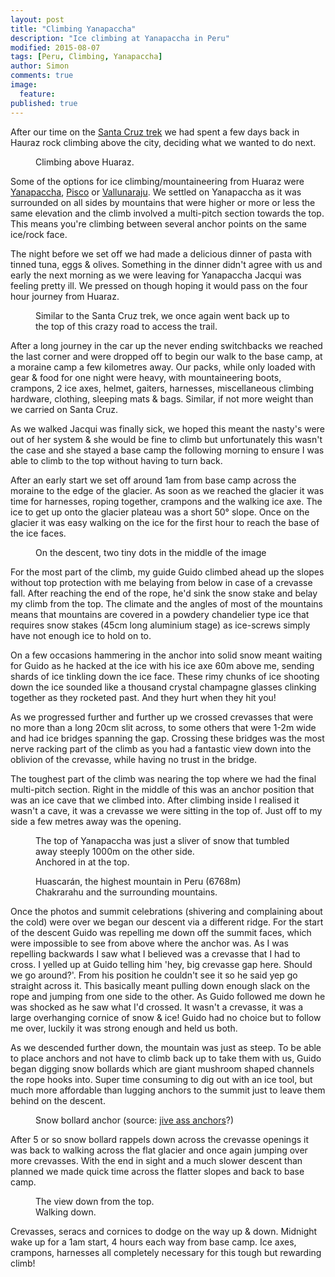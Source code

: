 ```yaml
---
layout: post
title: "Climbing Yanapaccha"
description: "Ice climbing at Yanapaccha in Peru"
modified: 2015-08-07
tags: [Peru, Climbing, Yanapaccha]
author: Simon
comments: true
image:
  feature: 
published: true
---
```


After our time on the [Santa Cruz trek](https://ayearlessordinary.com/santa-cruz/) we had spent a few days back in Hauraz rock climbing above the city, deciding what we wanted to do next.

<figure>
	<a href="../images/IMG_3899.jpg"><img src="../images/th/IMG_3899.jpg" alt=""></a>
<figcaption>Climbing above Huaraz.</figcaption>
</figure>


Some of the options for ice climbing/mountaineering from Huaraz were [Yanapaccha](http://www.summitpost.org/yanapaccha/222587), [Pisco](http://www.summitpost.org/pisco-oeste-western-pisco/150282) or [Vallunaraju](http://www.summitpost.org/vallunaraju/150639). We settled on Yanapaccha as it was surrounded on all sides by mountains that were higher or more or less the same elevation and the climb involved a multi-pitch section towards the top. This means you're climbing between several anchor points on the same ice/rock face.

The night before we set off we had made a delicious dinner of pasta with tinned tuna, eggs & olives. Something in the dinner didn't agree with us and early the next morning as we were leaving for Yanapaccha Jacqui was feeling pretty ill. We pressed on though hoping it would pass on the four hour journey from Huaraz.

<figure>
	<a href="../images/IMG_8425.jpg"><img src="../images/th/IMG_8425.jpg" alt=""></a>
<figcaption>Similar to the Santa Cruz trek, we once again went back up to the top of this crazy road to access the trail.</figcaption>
</figure>

After a long journey in the car up the never ending switchbacks we reached the last corner and were dropped off to begin our walk to the base camp, at a moraine camp a few kilometres away. Our packs, while only loaded with gear & food for one night were heavy, with mountaineering boots, crampons, 2 ice axes, helmet, gaiters, harnesses, miscellaneous climbing hardware, clothing, sleeping mats & bags. Similar, if not more weight than we carried on Santa Cruz. 

As we walked Jacqui was finally sick, we hoped this meant the nasty's were out of her system & she would be fine to climb but unfortunately this wasn't the case and she stayed a base camp the following morning to ensure I was able to climb to the top without having to turn back.

After an early start we set off around 1am from base camp across the moraine to the edge of the glacier. As soon as we reached the glacier it was time for harnesses, roping together, crampons and the walking ice axe. The ice to get up onto the glacier plateau was a short 50° slope. Once on the glacier it was easy walking on the ice for the first hour to reach the base of the ice faces.

<figure>
	<a href="../images/IMG_4130.jpg"><img src="../images/th/IMG_4130.jpg" alt=""></a>
<figcaption>On the descent, two tiny dots in the middle of the image</figcaption>
</figure>

For the most part of the climb, my guide Guido climbed ahead up the slopes without top protection with me belaying from below in case of a crevasse fall. After reaching the end of the rope, he'd sink the snow stake and belay my climb from the top. The climate and the angles of most of the mountains means that mountains are covered in a powdery chandelier type ice that requires snow stakes (45cm long aluminium stage) as ice-screws simply have not enough ice to hold on to. 

On a few occasions hammering in the anchor into solid snow meant waiting for Guido as he hacked at the ice with his ice axe 60m above me, sending shards of ice tinkling down the ice face. These rimy chunks of ice shooting down the ice sounded like a thousand crystal champagne glasses clinking together as they rocketed past. And they hurt when they hit you!

As we progressed further and further up we crossed crevasses that were no more than a long 20cm slit across, to some others that were 1-2m wide and had ice bridges spanning the gap. Crossing these bridges was the most nerve racking part of the climb as you had a fantastic view down into the oblivion of the crevasse, while having no trust in the bridge.

The toughest part of the climb was nearing the top where we had the final multi-pitch section. Right in the middle of this was an anchor position that was an ice cave that we climbed into. After climbing inside I realised it wasn't a cave, it was a crevasse we were sitting in the top of. Just off to my side a few metres away was the opening.

<figure>
	<a href="../images/IMG_8564.jpg"><img src="../images/th/IMG_8564.jpg" alt=""></a>
<figcaption>The top of Yanapaccha was just a sliver of snow that tumbled away steeply 1000m on the other side. </figcaption>
<a href="../images/IMG_8579.jpg"><img src="../images/th/IMG_8579.jpg" alt=""></a>
<figcaption>Anchored in at the top.</figcaption>
</figure>

<figure class="half">
	<a href="../images/IMG_8590.jpg"><img src="../images/th/IMG_8590.jpg" alt=""></a>
<figcaption>Huascarán, the highest mountain in Peru (6768m)</figcaption>
<a href="../images/IMG_8587.jpg"><img src="../images/th/IMG_8587.jpg" alt=""></a>
<figcaption>Chakrarahu and the surrounding mountains.</figcaption>
</figure>

Once the photos and summit celebrations (shivering and complaining about the cold) were over we began our descent via a different ridge. For the start of the descent Guido was repelling me down off the summit faces, which were impossible to see from above where the anchor was. As I was repelling backwards I saw what I believed was a crevasse that I had to cross. I yelled up at Guido telling him 'hey, big crevasse gap here. Should we go around?'. From his position he couldn't see it so he said yep go straight across it. This basically meant pulling down enough slack on the rope and jumping from one side to the other. As Guido followed me down he was shocked as he saw what I'd crossed. It wasn't a crevasse, it was a large overhanging cornice of snow & ice! Guido had no choice but to follow me over, luckily it was strong enough and held us both.

As we descended further down, the mountain was just as steep. To be able to place anchors and not have to climb back up to take them with us, Guido began digging snow bollards which are giant mushroom shaped channels the rope hooks into. Super time consuming to dig out with an ice tool, but much more affordable than lugging anchors to the summit just to leave them behind on the descent.

<figure>
	<img src="../images/th/img_20130811_104043_007.jpg" alt="">
<figcaption>Snow bollard anchor (source: <a href="http://jive-assanchors.com/2013/08/12/bollards-are-not-jive-ass/" target="_blank">jive ass anchors</a>?)</figcaption>
</figure>

After 5 or so snow bollard rappels down across the crevasse openings it was back to walking across the flat glacier and once again jumping over more crevasses. With the end in sight and a much slower descent than planned we made quick time across the flatter slopes and back to base camp.

<figure>
<a href="../images/IMG_8591.jpg"><img src="../images/th/IMG_8591.jpg" alt=""></a>
<figcaption>The view down from the top.</figcaption>
	<a href="../images/IMG_4144_1.jpg"><img src="../images/th/IMG_4144_1.jpg" alt=""></a>
<figcaption>Walking down.</figcaption>
</figure>

Crevasses, seracs and cornices to dodge on the way up & down. Midnight wake up for a 1am start, 4 hours each way from base camp. Ice axes, crampons, harnesses all completely necessary for this tough but rewarding climb!

